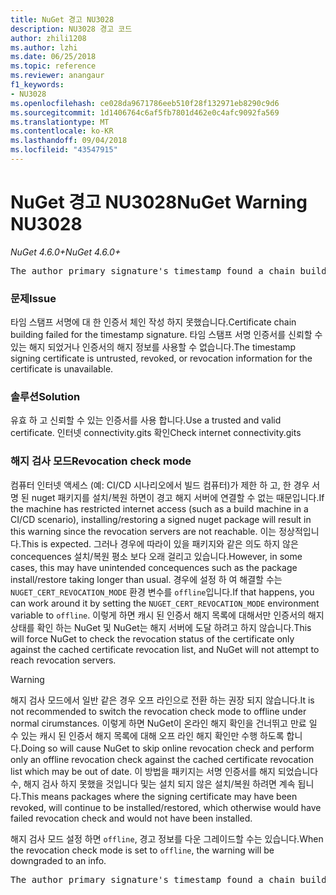 ```yaml
---
title: NuGet 경고 NU3028
description: NU3028 경고 코드
author: zhili1208
ms.author: lzhi
ms.date: 06/25/2018
ms.topic: reference
ms.reviewer: anangaur
f1_keywords:
- NU3028
ms.openlocfilehash: ce028da9671786eeb510f28f132971eb8290c9d6
ms.sourcegitcommit: 1d1406764c6af5fb7801d462e0c4afc9092fa569
ms.translationtype: MT
ms.contentlocale: ko-KR
ms.lasthandoff: 09/04/2018
ms.locfileid: "43547915"
---
```

# <a name="nuget-warning-nu3028"></a><span data-ttu-id="e6ee4-103">NuGet 경고 NU3028</span><span class="sxs-lookup"><span data-stu-id="e6ee4-103">NuGet Warning NU3028</span></span>

<span data-ttu-id="e6ee4-104">*NuGet 4.6.0+*</span><span class="sxs-lookup"><span data-stu-id="e6ee4-104">*NuGet 4.6.0+*</span></span>

<pre>The author primary signature's timestamp found a chain building issue: The revocation function was unable to check revocation because the revocation server could not be reached. For more information, visit https://aka.ms/certificateRevocationMode</pre>

### <a name="issue"></a><span data-ttu-id="e6ee4-105">문제</span><span class="sxs-lookup"><span data-stu-id="e6ee4-105">Issue</span></span>
<span data-ttu-id="e6ee4-106">타임 스탬프 서명에 대 한 인증서 체인 작성 하지 못했습니다.</span><span class="sxs-lookup"><span data-stu-id="e6ee4-106">Certificate chain building failed for the timestamp signature.</span></span> <span data-ttu-id="e6ee4-107">타임 스탬프 서명 인증서를 신뢰할 수 있는 해지 되었거나 인증서의 해지 정보를 사용할 수 없습니다.</span><span class="sxs-lookup"><span data-stu-id="e6ee4-107">The timestamp signing certificate is untrusted, revoked, or revocation information for the certificate is unavailable.</span></span>

### <a name="solution"></a><span data-ttu-id="e6ee4-108">솔루션</span><span class="sxs-lookup"><span data-stu-id="e6ee4-108">Solution</span></span>
<span data-ttu-id="e6ee4-109">유효 하 고 신뢰할 수 있는 인증서를 사용 합니다.</span><span class="sxs-lookup"><span data-stu-id="e6ee4-109">Use a trusted and valid certificate.</span></span> <span data-ttu-id="e6ee4-110">인터넷 connectivity.gits 확인</span><span class="sxs-lookup"><span data-stu-id="e6ee4-110">Check internet connectivity.gits</span></span>

### <a name="revocation-check-mode"></a><span data-ttu-id="e6ee4-111">해지 검사 모드</span><span class="sxs-lookup"><span data-stu-id="e6ee4-111">Revocation check mode</span></span>
<span data-ttu-id="e6ee4-112">컴퓨터 인터넷 액세스 (예: CI/CD 시나리오에서 빌드 컴퓨터)가 제한 하 고, 한 경우 서명 된 nuget 패키지를 설치/복원 하면이 경고 해지 서버에 연결할 수 없는 때문입니다.</span><span class="sxs-lookup"><span data-stu-id="e6ee4-112">If the machine has restricted internet access (such as a build machine in a CI/CD scenario), installing/restoring a signed nuget package will result in this warning since the revocation servers are not reachable.</span></span> <span data-ttu-id="e6ee4-113">이는 정상적입니다.</span><span class="sxs-lookup"><span data-stu-id="e6ee4-113">This is expected.</span></span>
<span data-ttu-id="e6ee4-114">그러나 경우에 따라이 있을 패키지와 같은 의도 하지 않은 concequences 설치/복원 평소 보다 오래 걸리고 있습니다.</span><span class="sxs-lookup"><span data-stu-id="e6ee4-114">However, in some cases, this may have unintended concequences such as the package install/restore taking longer than usual.</span></span> <span data-ttu-id="e6ee4-115">경우에 설정 하 여 해결할 수는 `NUGET_CERT_REVOCATION_MODE` 환경 변수를 `offline`입니다.</span><span class="sxs-lookup"><span data-stu-id="e6ee4-115">If that happens, you can work around it by setting the `NUGET_CERT_REVOCATION_MODE` environment variable to `offline`.</span></span> <span data-ttu-id="e6ee4-116">이렇게 하면 캐시 된 인증서 해지 목록에 대해서만 인증서의 해지 상태를 확인 하는 NuGet 및 NuGet는 해지 서버에 도달 하려고 하지 않습니다.</span><span class="sxs-lookup"><span data-stu-id="e6ee4-116">This will force NuGet to check the revocation status of the certificate only against the cached certificate revocation list, and NuGet will not attempt to reach revocation servers.</span></span>

> [!Warning]
> <span data-ttu-id="e6ee4-117">해지 검사 모드에서 일반 같은 경우 오프 라인으로 전환 하는 권장 되지 않습니다.</span><span class="sxs-lookup"><span data-stu-id="e6ee4-117">It is not recommended to switch the revocation check mode to offline under normal cirumstances.</span></span> <span data-ttu-id="e6ee4-118">이렇게 하면 NuGet이 온라인 해지 확인을 건너뛰고 만료 일 수 있는 캐시 된 인증서 해지 목록에 대해 오프 라인 해지 확인만 수행 하도록 합니다.</span><span class="sxs-lookup"><span data-stu-id="e6ee4-118">Doing so will cause NuGet to skip online revocation check and perform only an offline revocation check against the cached certificate revocation list which may be out of date.</span></span> <span data-ttu-id="e6ee4-119">이 방법을 패키지는 서명 인증서를 해지 되었습니다 수, 해지 검사 하지 못했을 것입니다 및는 설치 되지 않은 설치/복원 하려면 계속 됩니다.</span><span class="sxs-lookup"><span data-stu-id="e6ee4-119">This means packages where the signing certificate may have been revoked, will continue to be installed/restored, which otherwise would have failed revocation check and would not have been installed.</span></span>

<span data-ttu-id="e6ee4-120">해지 검사 모드 설정 하면 `offline`, 경고 정보를 다운 그레이드할 수는 있습니다.</span><span class="sxs-lookup"><span data-stu-id="e6ee4-120">When the revocation check mode is set to `offline`, the warning will be downgraded to an info.</span></span>

<pre>The author primary signature's timestamp found a chain building issue: The revocation function was unable to check revocation because the certificate is not available in the cached certificate revocation list and NUGET_CERT_REVOCATION_MODE environment variable has been set to offline. For more information, visit https://aka.ms/certificateRevocationMode.</pre>

